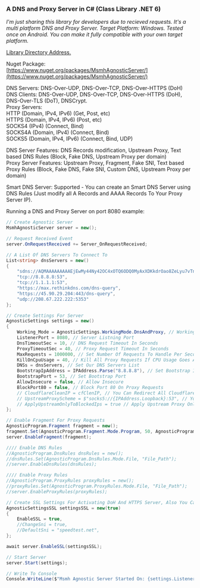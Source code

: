 ### A DNS and Proxy Server in C# (Class Library .NET 6)

_I'm just sharing this library for developers due to recieved requests.
It's a multi platform DNS and Proxy Server. Target Platform: Windows.
Tested once on Android. You can make it fully compatible with your own target platform._

[Library Directory Address.](https://github.com/msasanmh/MsmhAgnosticServer/tree/main/MsmhToolsClass/MsmhToolsClass/MsmhAgnosticServer)<br>

Nuget Package:<br>
[https://www.nuget.org/packages/MsmhAgnosticServer/](https://www.nuget.org/packages/MsmhAgnosticServer/)<br>

DNS Servers: DNS-Over-UDP, DNS-Over-TCP, DNS-Over-HTTPS (DoH)<br>
DNS Clients: DNS-Over-UDP, DNS-Over-TCP, DNS-Over-HTTPS (DoH), DNS-Over-TLS (DoT), DNSCrypt.<br>
Proxy Servers:<br>
    HTTP (Domain, IPv4, IPv6) (Get, Post, etc)<br>
    HTTPS (Domain, IPv4, IPv6) (Post, etc)<br>
    SOCKS4 (IPv4) (Connect, Bind)<br>
    SOCKS4A (Domain, IPv4) (Connect, Bind)<br>
    SOCKS5 (Domain, IPv4, IPv6) (Connect, Bind, UDP)<br>

DNS Server Features: DNS Records modification, Upstream Proxy, Text based DNS Rules (Block, Fake DNS, Upstream Proxy per domain)<br>
Proxy Server Features: Upstream Proxy, Fragment, Fake SNI, Text based Proxy Rules (Block, Fake DNS, Fake SNI, Custom DNS, Upstream Proxy per domain)<br>

Smart DNS Server: Supported - You can create an Smart DNS Server using DNS Rules (Just modify all A Records and AAAA Records To Your Proxy Server IP).<br>

Running a DNS and Proxy Server on port 8080 example:
```C#
// Create Agnostic Server
MsmhAgnosticServer server = new();

// Request Received Event
server.OnRequestReceived += Server_OnRequestReceived;

// A List Of DNS Servers To Connect To
List<string> dnsServers = new()
{
    "sdns://AQMAAAAAAAAAEjEwMy44Ny42OC4xOTQ6ODQ0MyAxXDKkdrOao8ZeLyu7vTnVrT0C7YlPNNf6trdMkje7QR8yLmRuc2NyeXB0LWNlcnQuZG5zLmJlYmFzaWQuY29t",
    "tcp://8.8.8.8:53",
    "tcp://1.1.1.1:53",
    "https://max.rethinkdns.com/dns-query",
    "https://45.90.29.204:443/dns-query",
    "udp://208.67.222.222:5353"
};

// Create Settings For Server
AgnosticSettings settings = new()
{
    Working_Mode = AgnosticSettings.WorkingMode.DnsAndProxy, // Working Mode - Only DNS Or DNS And Proxy
    ListenerPort = 8080, // Server Listning Port
    DnsTimeoutSec = 10, // DNS Request Timeout In Seconds
    ProxyTimeoutSec = 40, // Proxy Request Timeout In Seconds
    MaxRequests = 1000000, // Set Number Of Requests To Handle Per Second
    KillOnCpuUsage = 40, // Kill All Proxy Requests If CPU Usage Goes Above 40%
    DNSs = dnsServers, // Set Our DNS Servers List
    BootstrapIpAddress = IPAddress.Parse("8.8.8.8"), // Set Bootstrap IP Address
    BootstrapPort = 53, // Set Bootstrap Port
    AllowInsecure = false, // Allow Insecure
    BlockPort80 = false, // Block Port 80 On Proxy Requests
    // CloudflareCleanIP = cfClenIP, // You Can Redirect All Cloudflare IPs To A Clean IP (IPv4 Only)
    // UpstreamProxyScheme = $"socks5://{IPAddress.Loopback}:53", // You Can Set Your Upstream Proxy Here
    // ApplyUpstreamOnlyToBlockedIps = true // Apply Upstream Proxy Only To Blocked IPs
};

// Enable Fragment For Proxy Requests
AgnosticProgram.Fragment fragment = new();
fragment.Set(AgnosticProgram.Fragment.Mode.Program, 50, AgnosticProgram.Fragment.ChunkMode.SNI, 5, 2, 1);
server.EnableFragment(fragment);

//// Enable DNS Rules
//AgnosticProgram.DnsRules dnsRules = new();
//dnsRules.Set(AgnosticProgram.DnsRules.Mode.File, "File_Path");
//server.EnableDnsRules(dnsRules);

//// Enable Proxy Rules
//AgnosticProgram.ProxyRules proxyRules = new();
//proxyRules.Set(AgnosticProgram.ProxyRules.Mode.File, "File_Path");
//server.EnableProxyRules(proxyRules);

// Create SSL Settings For Activating DoH And HTTPS Server, Also You Can Change SNI Here (Fake SNI)
AgnosticSettingsSSL settingsSSL = new(true)
{
    EnableSSL = true,
    //ChangeSni = true,
    //DefaultSni = "speedtest.net",
};

await server.EnableSSL(settingsSSL);

// Start Server
server.Start(settings);

// Write To Console
Console.WriteLine($"Msmh Agnostic Server Started On: {settings.ListenerIP}:{settings.ListenerPort}");
```

